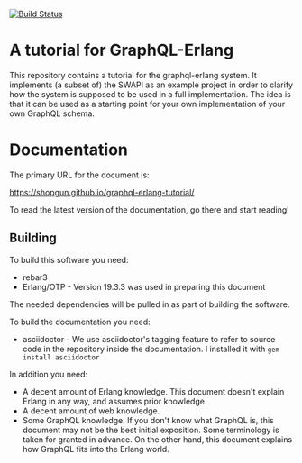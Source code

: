 [![Build Status](https://travis-ci.org/shopgun/graphql-erlang-tutorial.svg?branch=master)](https://travis-ci.org/shopgun/graphql-erlang-tutorial)


# A tutorial for GraphQL-Erlang

This repository contains a tutorial for the graphql-erlang system. It
implements (a subset of) the SWAPI as an example project in order to
clarify how the system is supposed to be used in a full
implementation. The idea is that it can be used as a starting point for
your own implementation of your own GraphQL schema.

# Documentation

The primary URL for the document is:

https://shopgun.github.io/graphql-erlang-tutorial/

To read the latest version of the documentation, go there and start
reading!

## Building

To build this software you need:

* rebar3
* Erlang/OTP - Version 19.3.3 was used in preparing this document

The needed dependencies will be pulled in as part of building the
software.

To build the documentation you need:

* asciidoctor - We use asciidoctor's tagging feature to refer to
  source code in the repository inside the documentation. I installed
  it with `gem install asciidoctor`

In addition you need:

* A decent amount of Erlang knowledge. This document doesn't explain
  Erlang in any way, and assumes prior knowledge.
* A decent amount of web knowledge.
* Some GraphQL knowledge. If you don't know what GraphQL is, this
  document may not be the best initial exposition. Some terminology
  is taken for granted in advance. On the other hand, this document
  explains how GraphQL fits into the Erlang world.
